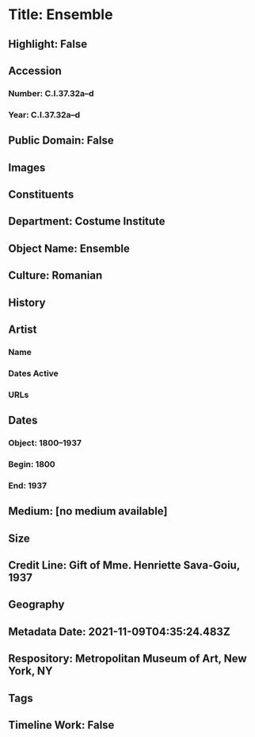 # Title: Ensemble
## Highlight: False
## Accession
### Number: C.I.37.32a–d
### Year: C.I.37.32a–d
## Public Domain: False
## Images
## Constituents
## Department: Costume Institute
## Object Name: Ensemble
## Culture: Romanian
## History
## Artist
### Name
### Dates Active
### URLs
## Dates
### Object: 1800–1937
### Begin: 1800
### End: 1937
## Medium: [no medium available]
## Size
## Credit Line: Gift of Mme. Henriette Sava-Goiu, 1937
## Geography
## Metadata Date: 2021-11-09T04:35:24.483Z
## Respository: Metropolitan Museum of Art, New York, NY
## Tags
## Timeline Work: False